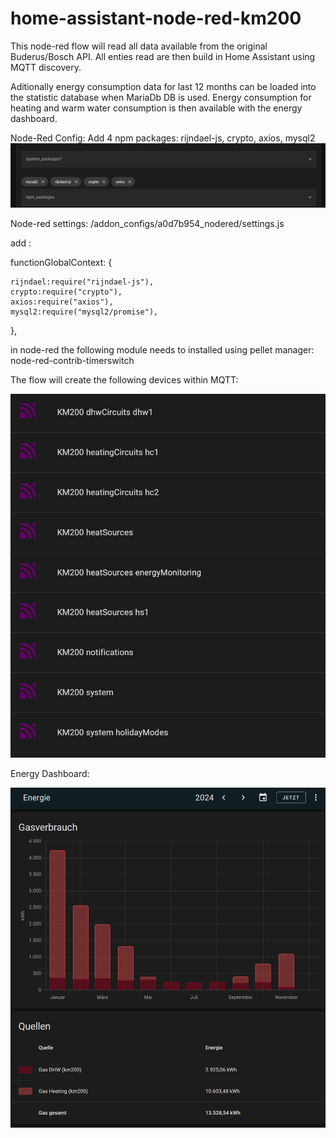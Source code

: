 # home-assistant-node-red-km200

This node-red flow will read all data available from the original Buderus/Bosch API.
All enties read are then build in Home Assistant using MQTT discovery.

Aditionally energy consumption data for last 12 months can be loaded into the statistic database when MariaDb DB is used.
Energy consumption for heating and warm water consumption is then available with the energy dashboard.


Node-Red Config: Add 4 npm packages: rijndael-js, crypto, axios, mysql2
![alt text](image.png)



Node-red settings:  /addon_configs/a0d7b954_nodered/settings.js

add :

  functionGlobalContext: {

    rijndael:require("rijndael-js"),
    crypto:require("crypto"),
    axios:require("axios"),
    mysql2:require("mysql2/promise"),
  },


in node-red the following module needs to installed using pellet manager: node-red-contrib-timerswitch





The flow will create the following devices within MQTT:

![alt text](image-1.png)





Energy Dashboard:

![alt text](image-2.png)
